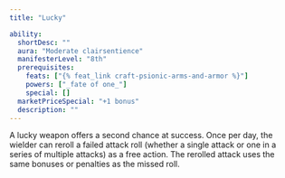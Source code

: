 ```yaml
---
title: "Lucky"

ability:
  shortDesc: ""
  aura: "Moderate clairsentience"
  manifesterLevel: "8th"
  prerequisites:
    feats: ["{% feat_link craft-psionic-arms-and-armor %}"]
    powers: ["_fate of one_"]
    special: []
  marketPriceSpecial: "+1 bonus"
  description: ""
---
```

A lucky weapon offers a second chance at success. Once per day, the wielder can reroll a failed attack roll (whether a single attack or one in a series of multiple attacks) as a free action. The rerolled attack uses the same bonuses or penalties as the missed roll.


